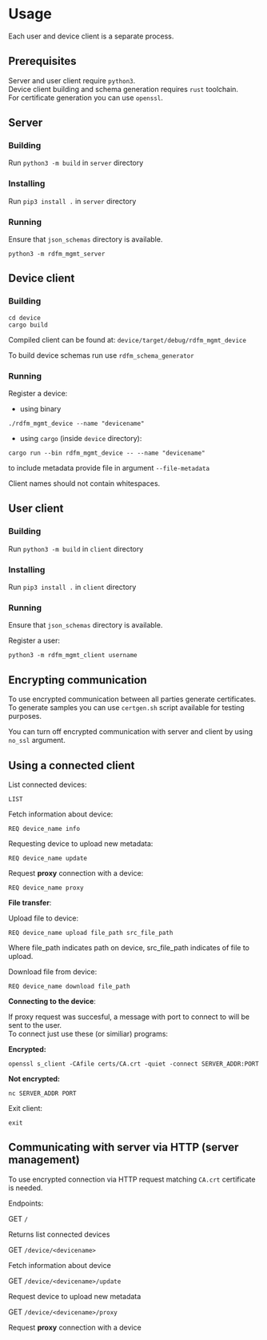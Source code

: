 # Usage

Each user and device client is a separate process.

## Prerequisites
Server and user client require `python3`. \
Device client building and schema generation requires `rust` toolchain. \
For certificate generation you can use `openssl`.

## Server
### Building

Run `python3 -m build` in `server` directory

### Installing

Run `pip3 install .` in `server` directory

### Running

Ensure that `json_schemas` directory is available.

`python3 -m rdfm_mgmt_server`

## Device client
### Building

```
cd device
cargo build
```

Compiled client can be found at: `device/target/debug/rdfm_mgmt_device`

To build device schemas run use `rdfm_schema_generator`

### Running

Register a device:

- using binary

```
./rdfm_mgmt_device --name "devicename"
```

- using `cargo` (inside `device` directory):

```
cargo run --bin rdfm_mgmt_device -- --name "devicename"
```

to include metadata provide file in argument `--file-metadata`

Client names should not contain whitespaces.

## User client
### Building

Run `python3 -m build` in `client` directory

### Installing

Run `pip3 install .` in `client` directory

### Running

Ensure that `json_schemas` directory is available.

Register a user:

```
python3 -m rdfm_mgmt_client username
```

## Encrypting communication

To use encrypted communication between all parties generate certificates. \
To generate samples you can use `certgen.sh` script available
for testing purposes.

You can turn off encrypted communication with server and client
by using `no_ssl` argument.

## Using a connected client

List connected devices:

```
LIST
```

Fetch information about device:

```
REQ device_name info
```

Requesting device to upload new metadata:

```
REQ device_name update
```

Request **proxy** connection with a device:

```
REQ device_name proxy
```

**File transfer**:

Upload file to device:

```
REQ device_name upload file_path src_file_path
```

Where file_path indicates path on device, src_file_path indicates of file
to upload.

Download file from device:

```
REQ device_name download file_path
```

**Connecting to the device**:

If proxy request was succesful, a message with port to connect to will be sent
to the user. \
To connect just use these (or similiar) programs:

**Encrypted:**

```openssl s_client -CAfile certs/CA.crt -quiet -connect SERVER_ADDR:PORT```

**Not encrypted:**

```nc SERVER_ADDR PORT```

Exit client:

```
exit
```

## Communicating with server via HTTP (server management)

To use encrypted connection via HTTP request matching `CA.crt` certificate
is needed.

Endpoints:

GET `/`

Returns list connected devices

GET `/device/<devicename>`

Fetch information about device

GET `/device/<devicename>/update`

Request device to upload new metadata

GET `/device/<devicename>/proxy`

Request **proxy** connection with a device